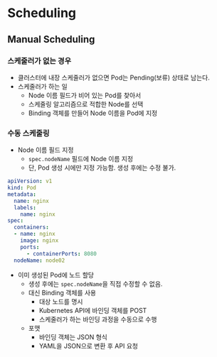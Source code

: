 # Scheduling
## Manual Scheduling
### 스케줄러가 없는 경우
- 클러스터에 내장 스케줄러가 없으면 Pod는 Pending(보류) 상태로 남는다.
- 스케줄러가 하는 일
  - Node 이름 필드가 비어 있는 Pod를 찾아서
  - 스케줄링 알고리즘으로 적합한 Node를 선택
  - Binding 객체를 만들어 Node 이름을 Pod에 지정

### 수동 스케줄링
- Node 이름 필드 지정
  - `spec.nodeName` 필드에 Node 이름 지정
  - 단, Pod 생성 시에만 지정 가능함. 생성 후에는 수정 불가.

```yaml
apiVersion: v1
kind: Pod
metadata:
  name: nginx
  labels:
    name: nginx
spec:
  containers:
  - name: nginx
    image: nginx
    ports:
      - containerPorts: 8080
  nodeName: node02
```

- 이미 생성된 Pod에 노드 할당
  - 생성 후에는 `spec.nodeName`을 직접 수정할 수 없음.
  - 대신 Binding 객체를 사용
    - 대상 노드를 명시
    - Kubernetes API에 바인딩 객체를 POST
    - 스케줄러가 하는 바인딩 과정을 수동으로 수행
  - 포맷
    - 바인딩 객체는 JSON 형식
    - YAML을 JSON으로 변환 후 API 요청